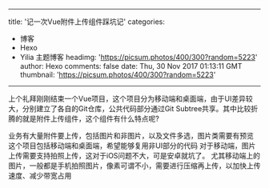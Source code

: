 
---
title: '记一次Vue附件上传组件踩坑记'
categories: 
 - 博客
 - Hexo
 - Yilia 主题博客
headimg: 'https://picsum.photos/400/300?random=5223'
author: Hexo
comments: false
date: Thu, 30 Nov 2017 01:13:11 GMT
thumbnail: 'https://picsum.photos/400/300?random=5223'
---

<div>   
上个礼拜刚刚结束一个Vue项目，这个项目分为移动端和桌面端，由于UI差异较大，分别建立了各自的Git仓库，公共代码部分通过Git Subtree共享。其中比较折腾的就是附件上传组件，这个组件有什么特点呢?

业务有大量附件要上传，包括图片和非图片，以及文件多选，图片类需要有预览
这个项目包括移动端和桌面端，希望能够复用非UI部分的代码
对于移动端，图片上传需要支持拍照上传，这对于iOS问题不大，可是安卓就坑了。
尤其移动端上的图片，一般都是手机拍照图片，像素可谓不小，需要进行压缩再上传，以加快上传速度、减少带宽占用

      
      
</div>
            